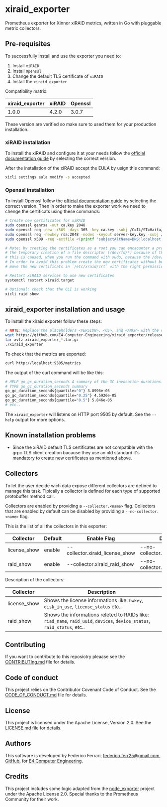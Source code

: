# xiraid_exporter

Prometheus exporter for Xinnor xiRAID metrics, written in Go with pluggable metric collectors.

## Pre-requisites

To successfully install and use the exporter you need to:

1. Install `xiRAID`
2. Install `Openssl`
3. Change the default TLS certificate of `xiRAID`
4. Install the `xiraid_exporter`

Compatibility matrix:

| **xiraid_exporter**       | **xiRAID**       | **Openssl**        |
|---------------------------|------------------|--------------------|
| 1.0.0                     | 4.2.0            | 3.0.7              |

These version are verified so make sure to used them for your production installation.

### xiRAID installation

To install the xiRAID and configure it at your needs follow the [official documentation guide](https://xinnor.io/resources/xiraid-classic/) by selecting the correct version.

After the installation of the xiRAID accept the EULA by usign this command:

```bash
xicli settings eula modify -s accepted
```

### Openssl installation

To install Openssl follow the [official documentation guide](https://github.com/openssl/openssl/blob/master/INSTALL.md#installing-openssl) by selecting the correct version.
Then in order to make the exporter work we need to chenge the certificats using these commands:

```bash
# Create new certificates for xiRAID
sudo openssl genrsa -out ca.key 2048
sudo openssl req -new -x509 -days 365 -key ca.key -subj /C=IL/ST=Haifa/L=Haifa/O=XINNOR/OU=IT/CN=localhost/emailAddress=request@xinnor.io -out ca-cert.crt
sudo openssl req -newkey rsa:2048 -nodes -keyout server-key.key -subj /C=IL/ST=Haifa/L=Haifa/O=XINNOR/OU=IT/CN=localhost/emailAddress=request@xinnor.io -out server-cert.csr
sudo openssl x509 -req -extfile <(printf "subjectAltName=DNS:localhost,DNS:*.e4red,IP:0.0.0.0") -days 365 -in server-cert.csr -CA ca-cert.crt -CAkey ca.key -CAcreateserial -out server-cert.crt

# Note: by creating the certificates as a root you can encaounter a problem related to
# the temporary creation of a file descriptor (/dev/fd/*) because of this directive: <(printf "subjectAltName=...")
# this is caused, when you run the command with sudo, because the /dev/fd/* file descriptors may not be available due to how sudo handles file descriptors
# In order to avoid this problem create the new certificates without beeing root or using sudo and then
# move the new certificats in `/etc/xraid/crt` with the right permissions.

# Restart xiRAID services to use new certificates
systemctl restart xiraid.target

# Optional: check that the CLI is working
xicli raid show
```

## xiraid_exporter installation and usage

To install the xiraid exporter follow these steps:

```bash
# NOTE: Replace the placeholders <VERSION>, <OS>, and <ARCH> with the once aviable.
wget https://github.com/E4-Computer-Engineering/xiraid_exporter/releases/download/v<VERSION>/xiraid_exporter_<OS>_<ARCH>.tar.gz
tar xvfz xiraid_exporter_*.tar.gz
./xiraid_exporter
```

To check that the metrics are exported:

```bash
curl http://localhost:9505/metrics
```

The output of the curl command will be like this:

```bash
# HELP go_gc_duration_seconds A summary of the GC invocation durations.
# TYPE go_gc_duration_seconds summary
go_gc_duration_seconds{quantile="0"} 3.8996e-05
go_gc_duration_seconds{quantile="0.25"} 4.5926e-05
go_gc_duration_seconds{quantile="0.5"} 5.846e-05
# etc..
```

The `xiraid_exporter` will listens on HTTP port 9505 by default. See the `--help` output for more options.

## Known installation problems

* Since the xiRAID default TLS certificates are not compatible with the grpc TLS client creation bacause they use an old standard
  it's mandatory to create new certificates as mentioned above.

## Collectors

To let the user decide wich data expose different collectors are defined to manage this task.
Tipically a collector is defined for each type of supported protobuffer method call.

Collectors are enabled by providing a `--collector.<name>` flag.
Collectors that are enabled by default can be disabled by providing a `--no-collector.<name>` flag.

This is the list of all the collectors in this exporter:

| **Collector** | **Default** | **Enable Flag** | **Disable Flag** |
| --- | --- | --- | --- |
| license_show | enable | --collector.xiraid_license_show | --no-collector.xiraid_license_show |
| raid_show  | enable | --collector.xiraid_raid_show  | --no-collector.xiraid_raid_show |

Description of the collectors:

| **Collector** | **Description** |
| --- | --- |
| license_show | Shows the license informations like: `hwkey`, `disk_in_use`, `license_status` etc.. |
| raid_show  | Shows the informations releted to RAIDs like: `riad_name`, `raid_uuid`, `devices`, `device_status`, `raid_status`, etc.. |


## Contributing

If you want to contribute to this reposiotry pleaase see the [CONTRIBUTIng.md](./CONTRIBUTING.md) file for details.

## Code of conduct

This project relies on the Contributor Covenant Code of Conduct. See the [CODE_OF_CONDUCT.md](./CODE_OF_CONDUCT.md) file for details.

## License
This project is licensed under the Apache License, Version 2.0. See the [LICENSE.md](./LICENSE) file for details.

## Authors

This software is developed by Federico Ferrari, <federico.ferr25@gmail.com>, [GitHub](https://github.com/IronCub3), for [E4 Computer Engineering](https://www.e4company.com/).

## Credits

This project includes some logic adapted from the [node_exporter](https://github.com/prometheus/node_exporter) project under the Apache License 2.0. Special thanks to the Prometheus Community for their work.

